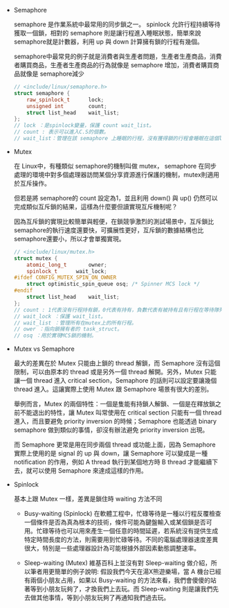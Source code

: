 - Semaphore

    semaphore 是作業系統中最常用的同步鎖之一。 spinlock 允許行程持續等待獲取一個鎖，相對的 semaphore 則是讓行程進入睡眠狀態，簡單來說 semaphore就是計數器，利用 up 與 down 計算擁有鎖的行程有幾個。

    semaphore中最常見的例子就是消費者與生產者問題，生產者生產商品，消費者購買商品，生產者生產商品的行為就像是 semaphore 增加，消費者購買商品就像是 semaphore減少

    ``` C++
    // <include/linux/semaphore.h>
    struct semaphore {
        raw_spinlock_t		lock;
        unsigned int		count;
        struct list_head	wait_list;
    };
    // lock ：是spinlock變量，保護 count wait_list。
    // count : 表示可以進入C.S的個數。
    // wait_list：管理在該 semaphore 上睡眠的行程，沒有獲得鎖的行程會睡眠在這個list上。
    ```

- Mutex

    在 Linux中，有種類似 semaphore的機制叫做 mutex， semaphore 在同步處理的環境中對多個處理器訪問某個分享資源進行保護的機制，mutex則適用於互斥操作。

    但若是將 semaphore的 count 設定為1，並且利用 down() 與 up() 仍然可以完成類似互斥鎖的結果，這樣為什麼要但讀實現互斥機制呢？

    因為互斥鎖的實現比較簡單與輕便，在鎖競爭激烈的測試場景中，互斥鎖比 semaphore的執行速度還要快，可擴展性更好，互斥鎖的數據結構也比semaphore還要小，所以才會單獨實現。

    ``` c++
    // <include/linux/mutex.h>
    struct mutex {
        atomic_long_t		owner;
        spinlock_t		wait_lock;
    #ifdef CONFIG_MUTEX_SPIN_ON_OWNER
        struct optimistic_spin_queue osq; /* Spinner MCS lock */
    #endif
        struct list_head	wait_list;
    };
    // count : 1代表沒有行程持有鎖，0代表有持有，負數代表有被持有且有行程在等待隊列中。
    // wait_lock ：保護 wait_list。
    // wait_list ：管理所有在mutex上的所有行程。
    // ower ：指向鎖擁有者的 task_struct。
    // osq ：用於實現MCS鎖的機制。
    ```

- Mutex vs Semaphore

    最大的差異在於 Mutex 只能由上鎖的 thread 解鎖，而 Semaphore 沒有這個限制，可以由原本的 thread 或是另外一個 thread 解開。另外，Mutex 只能讓一個 thread 進入 critical section，Semaphore 的話則可以設定要讓幾個 thread 進入。這讓實際上使用 Mutex 跟 Semaphore 場景有很大的差別。

    舉例而言，Mutex 的兩個特性：一個是隻能有持鎖人解鎖、一個是在釋放鎖之前不能退出的特性，讓 Mutex 叫常使用在 critical section 只能有一個 thread 進入，而且要避免 priority inversion 的時候；Semaphore 也能透過 binary semaphore 做到類似的事情，卻沒有辦法避免 priority inversion 出現。

    而 Semaphore 更常是用在同步兩個 thread 或功能上面，因為 Semaphore 實際上使用的是 signal 的 up 與 down，讓 Semaphore 可以變成是一種 notification 的作用，例如 A thread 執行到某個地方時 B thread 才能繼續下去，就可以使用 Semaphore 來達成這樣的作用。

- Spinlock

    基本上跟 Mutex 一樣，差異是鎖住時 waiting 方法不同

    -   Busy-waiting (Spinlock)
    在軟體工程中，忙碌等待是一種以行程反覆檢查一個條件是否為真為根本的技術，條件可能為鍵盤輸入或某個鎖是否可用。忙碌等待也可以用來產生一個任意的時間延遲，若系統沒有提供生成特定時間長度的方法，則需要用到忙碌等待。不同的電腦處理器速度差異很大，特別是一些處理器設計為可能根據外部因素動態調整速率。


    -   Sleep-waiting (Mutex)
    維基百科上並沒有對 Sleep-waiting 做介紹，所以筆者用更簡單的例子說明:
    假設我們今天在湯X熊遊樂場，當 A 機台已經有兩個小朋友占用，如果以 Busy-waiting 的方法來看，我們會傻傻的站著等到小朋友玩夠了，才換我們上去玩。而 Sleep-waiting 則是讓我們先去做其他事情，等到小朋友玩夠了再通知我們過去玩。